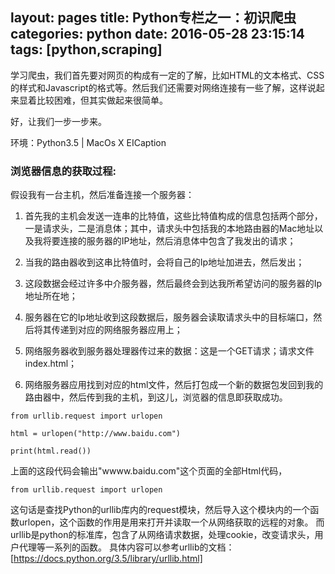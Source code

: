 layout: pages
title: Python专栏之一：初识爬虫
categories: python
date: 2016-05-28 23:15:14
tags: [python,scraping]
---

学习爬虫，我们首先要对网页的构成有一定的了解，比如HTML的文本格式、CSS的样式和Javascript的格式等。然后我们还需要对网络连接有一些了解，这样说起来显着比较困难，但其实做起来很简单。

好，让我们一步一步来。

环境：Python3.5  | MacOs X EICaption

### 浏览器信息的获取过程:

假设我有一台主机，然后准备连接一个服务器：

1. 首先我的主机会发送一连串的比特值，这些比特值构成的信息包括两个部分，一是请求头，二是消息体；其中，请求头中包括我的本地路由器的Mac地址以及我将要连接的服务器的IP地址，然后消息体中包含了我发出的请求；

2. 当我的路由器收到这串比特值时，会将自己的Ip地址加进去，然后发出；
3. 这段数据会经过许多中介服务器，然后最终会到达我所希望访问的服务器的Ip地址所在地；
4. 服务器在它的Ip地址收到这段数据后，服务器会读取请求头中的目标端口，然后将其传递到对应的网络服务器应用上；
5. 网络服务器收到服务器处理器传过来的数据：这是一个GET请求；请求文件index.html；
6. 网络服务器应用找到对应的html文件，然后打包成一个新的数据包发回到我的路由器中，然后传到我的主机，到这儿，浏览器的信息即获取成功。

<!--more-->
<!--0-->
    from urllib.request import urlopen
	
	html = urlopen("http://www.baidu.com")
	
	print(html.read())


上面的这段代码会输出"wwww.baidu.com"这个页面的全部Html代码，
<!--0-->

    from urllib.request import urlopen

这句话是查找Python的urllib库内的request模块，然后导入这个模块内的一个函数urlopen，这个函数的作用是用来打开并读取一个从网络获取的远程的对象。
而urllib是python的标准库，包含了从网络请求数据，处理cookie，改变请求头，用户代理等一系列的函数。
具体内容可以参考urllib的文档：[https://docs.python.org/3.5/library/urllib.html]
